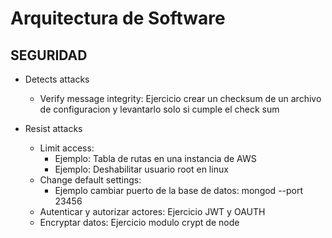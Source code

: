 # Arquitectura de Software

## SEGURIDAD

- Detects attacks
    - Verify message integrity: Ejercicio crear un checksum de un archivo de configuracion y levantarlo solo si cumple el check sum

- Resist attacks
    - Limit access: 
        - Ejemplo: Tabla de rutas en una instancia de AWS
        - Ejemplo: Deshabilitar usuario root en linux
    - Change default settings: 
        - Ejemplo cambiar puerto de la base de datos: mongod --port 23456
    - Autenticar y autorizar actores: Ejercicio JWT y OAUTH  
    - Encryptar datos: Ejercicio modulo crypt de node